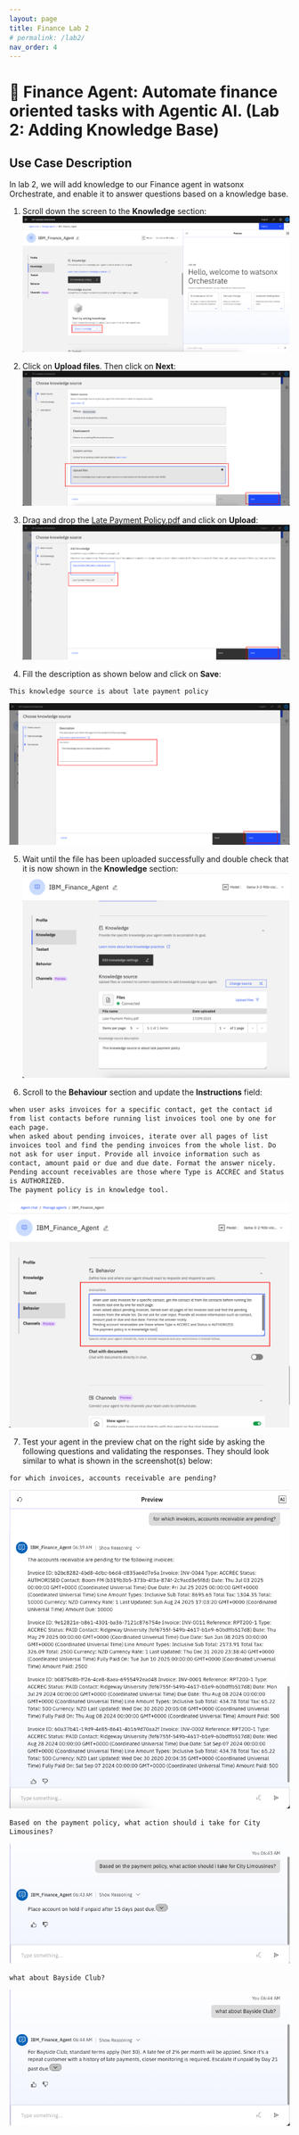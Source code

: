 ```yaml
---
layout: page
title: Finance Lab 2
# permalink: /lab2/
nav_order: 4
---
```

# 🏦 Finance Agent: Automate finance oriented tasks with Agentic AI. (Lab 2: Adding Knowledge Base)

## Use Case Description

In lab 2, we will add knowledge to our Finance agent in watsonx Orchestrate, and enable it to answer questions based on a knowledge base.

1. Scroll down the screen to the **Knowledge** section:
   ![alt text](imgs/imgs_b/Finance_b_step_1.png)

2. Click on **Upload files**. Then click on **Next**:
   ![alt text](imgs/imgs_b/Finance_b_step_2.png)

3. Drag and drop the [Late Payment Policy.pdf](pdfs/Late%20Payment%20Policy.pdf) and click on **Upload**:
   ![alt text](imgs/imgs_b/Finance_b_step_3.png)

4. Fill the description as shown below and click on **Save**:
```
This knowledge source is about late payment policy
```
   ![alt text](imgs/imgs_b/Finance_b_step_4.png)

5. Wait until the file has been uploaded successfully and double check that it is now shown in the **Knowledge** section:
   ![alt text](imgs/imgs_b/Finance_b_step_5.png)

6. Scroll to the **Behaviour** section and update the **Instructions** field:
```
when user asks invoices for a specific contact, get the contact id from list contacts before running list invoices tool one by one for each page.
when asked about pending invoices, iterate over all pages of list invoices tool and find the pending invoices from the whole list. Do not ask for user input. Provide all invoice information such as contact, amount paid or due and due date. Format the answer nicely.
Pending account receivables are those where Type is ACCREC and Status is AUTHORIZED.
The payment policy is in knowledge tool.
```
   ![alt text](imgs/imgs_b/Finance_b_step_6.png)

7. Test your agent in the preview chat on the right side by asking the following questions and validating the responses. They should look similar to what is shown in the screenshot(s) below:
```
for which invoices, accounts receivable are pending?
```
![alt text](imgs/imgs_b/Finance_b_test_1.png)

```
Based on the payment policy, what action should i take for City Limousines?
```
![alt text](imgs/imgs_b/Finance_b_test_2.png)

```
what about Bayside Club?
```
![alt text](imgs/imgs_b/Finance_b_test_3.png)
